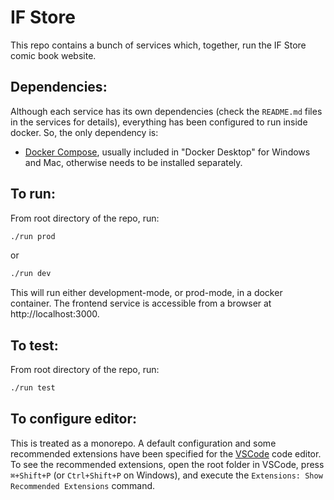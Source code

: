 # IF Store
This repo contains a bunch of services which, together, run the IF Store comic book website.

## Dependencies:
Although each service has its own dependencies (check the `README.md` files in the services for details), everything has been configured to run inside docker. So, the only dependency is:
- [Docker Compose](https://docs.docker.com/compose/install/), usually included in "Docker Desktop" for Windows and Mac, otherwise needs to be installed separately.

## To run:
From root directory of the repo, run: 
```bash
./run prod
```
or 
```bash
./run dev
```

This will run either development-mode, or prod-mode, in a docker container. The frontend service is accessible from a browser at http://localhost:3000.

## To test:
From root directory of the repo, run:
```bash
./run test
``` 

## To configure editor:
This is treated as a monorepo. A default configuration and some recommended extensions have been specified for the [VSCode](https://code.visualstudio.com/) code editor. To see the recommended extensions, open the root folder in VSCode, press `⌘+Shift+P` (or `Ctrl+Shift+P` on Windows), and execute the `Extensions: Show Recommended Extensions` command.